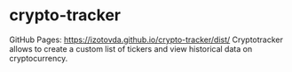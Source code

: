 # crypto-tracker
GitHub Pages: https://izotovda.github.io/crypto-tracker/dist/
Cryptotracker allows to create a custom list of tickers and view historical data on cryptocurrency.
